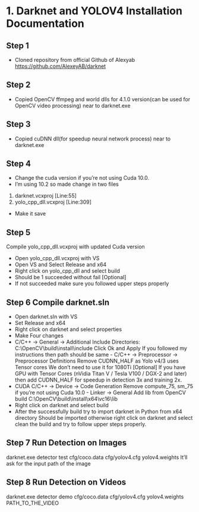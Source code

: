 # 1. Darknet and YOLOV4 Installation Documentation

## Step 1
-	Cloned repository from official Github of Alexyab https://github.com/AlexeyAB/darknet
## Step 2
-	Copied OpenCV ffmpeg and world dlls for 4.1.0 version(can be used for OpenCV video processing) near to darknet.exe
## Step 3
-	Copied cuDNN dll(for speedup neural network process) near to darknet.exe  
## Step 4
-	Change the cuda version if you’re not using Cuda 10.0.
-	I’m using 10.2 so made change in two files
1)	darknet.vcxproj [Line:55]
2)	yolo_cpp_dll.vcxproj [Line:309]
-	Make it save
## Step 5
Compile yolo_cpp_dll.vcxproj with updated Cuda version
-	Open yolo_cpp_dll.vcxproj with VS
-	Open VS and Select Release and x64
-	Right click on yolo_cpp_dll and select build
-	Should be 1 succeeded without fail
	[Optional]
-	If not succeeded make sure you followed upper steps properly
 

## Step 6 Compile darknet.sln
-	Open darknet.sln with VS
-	Set Release and x64
-	Right click on darknet and select properties
-	Make Four changes
-	C/C++ -> General -> Additional Include Directories:
C:\OpenCV\build\install\include Click Ok and Apply
If you followed my instructions then path should be same
	      -	C/C++ -> Preprocessor -> Preprocessor Definitions
		Remove CUDNN_HALF as Yolo v4/3 uses Tensor cores
We don’t need to use it for 1080Ti
[Optional]
If you have GPU with Tensor Cores (nVidia Titan V / Tesla V100 / DGX-2 and later) then add CUDNN_HALF for speedup in detection 3x and training 2x.
-	CUDA C/C++ -> Device -> Code Generation 
Remove compute_75, sm_75 if you’re not using Cuda 10.0
                 - 	Linker -> General
		Add lib from OpenCV build
		C:\OpenCV\build\install\x64\vc16\lib
-	Right click on darknet and select build
-	After the successfully build try to import darknet in Python from x64 directory
Should be imported otherwise right click on darknet and select clean the build and try to follow upper steps properly.

## Step 7 Run Detection on Images

darknet.exe detector test cfg/coco.data cfg/yolov4.cfg yolov4.weights
It’ll ask for the input path of the image

## Step 8 Run Detection on Videos

darknet.exe detector demo cfg/coco.data cfg/yolov4.cfg yolov4.weights PATH_TO_THE_VIDEO


